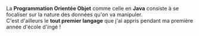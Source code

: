 La **Programmation Orientée Objet** comme celle en **Java** consiste à se focaliser sur la nature des données qu'on va manipuler.  
C'est d'ailleurs le **tout premier langage** que j'ai appris pendant ma première année d'école d'ingé !